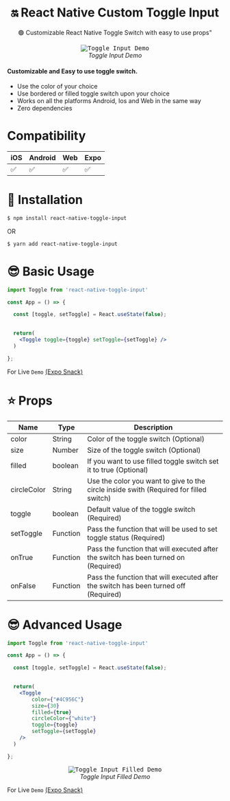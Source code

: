 

<h1 align="center">
  🔛 React Native Custom Toggle Input
</h1>

<div align="center">

🟢 Customizable React Native Toggle Switch with easy to use props"

</div>


<p align="center" >
  <kbd>
    <img
      src="https://i.imgur.com/TFqRrYs.gif"
      title="Toggle Input Demo"
    >
  </kbd>
  <br>
  <em>Toggle Input Demo</em>
</p>



<h4>Customizable and <b>Easy</b> to use toggle switch.</h4>

-   Use the color of your choice
-   Use bordered or filled toggle switch upon your choice
-   Works on all the platforms Android, Ios and Web in the same way
-   Zero dependencies



# Compatibility


|  iOS  | Android | Web | Expo |
--------|---------|-----|------|
|  ✅  |    ✅    | ✅ |  ✅  |




# 🔌 Installation

```sh
$ npm install react-native-toggle-input

```

OR

```sh
$ yarn add react-native-toggle-input
```


# 😎 Basic Usage
```jsx
import Toggle from 'react-native-toggle-input'

const App = () => {

  const [toggle, setToggle] = React.useState(false);
  

  return(
    <Toggle toggle={toggle} setToggle={setToggle} />
  )

};
```


For Live `Demo` [(Expo Snack)](https://snack.expo.dev/@mmusaib/react-native-toggle-input)

# ⭐ Props
| Name | Type | Description |
| ---- | ---- | ----------- |
| color | String | Color of the toggle switch (Optional)
| size | Number | Size of the toggle switch (Optional)
| filled | boolean | If you want to use filled toggle switch set it to true (Optional)
| circleColor | String | Use the color you want to give to the circle inside swith (Required for filled switch)
| toggle | boolean | Default value of the toggle switch (Required)
| setToggle | Function | Pass the function that will be used to set toggle status (Required)
| onTrue | Function | Pass the function that will executed after the switch has been turned on (Required)
| onFalse | Function | Pass the function that will executed after the switch has been turned off (Required)


# 😎 Advanced Usage
```jsx
import Toggle from 'react-native-toggle-input'

const App = () => {

  const [toggle, setToggle] = React.useState(false);
  

  return(
    <Toggle 
        color={"#4C956C"}
        size={30}
        filled={true}
        circleColor={"white"}
        toggle={toggle}
        setToggle={setToggle}
    />
  )

};
```

<p align="center" >
  <kbd>
    <img
      src="https://i.imgur.com/6lzF8ux.gif"
      title="Toggle Input Filled Demo"
    >
  </kbd>
  <br>
  <em>Toggle Input Filled Demo</em>
</p>


For Live `Demo` [(Expo Snack)](https://snack.expo.dev/@mmusaib/react-native-toggle-input)



